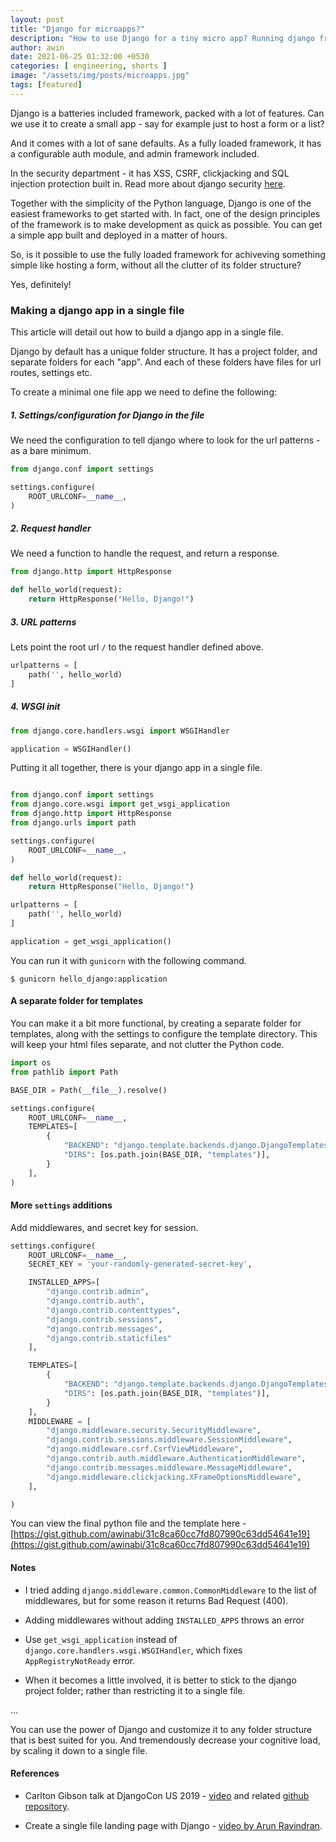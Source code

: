 ```yaml
---
layout: post
title: "Django for microapps?"
description: "How to use Django for a tiny micro app? Running django from a single file."
author: awin
date: 2021-06-25 01:32:00 +0530
categories: [ engineering, shorts ]
image: "/assets/img/posts/microapps.jpg"
tags: [featured]
---
```


Django is a batteries included framework, packed with a lot of features. Can we use it to create a small app - say for example just to host a form or a list?


<!-- more -->

And it comes with a lot of sane defaults. As a fully loaded framework, it has a configurable auth module, and admin framework included.

In the security department - it has XSS, CSRF, clickjacking and SQL injection protection built in. Read more about django security [here](https://docs.djangoproject.com/en/3.2/topics/security/).

Together with the simplicity of the Python language, Django is one of the easiest frameworks to get started with. In fact, one of the design principles of the framework is to make development as quick as possible. You can get a simple app built and deployed in a matter of hours.

So, is it possible to use the fully loaded framework for achiveving something simple like hosting a form, without all the clutter of its folder structure?

Yes, definitely!

### Making a django app in a single file

This article will detail out how to build a django app in a single file.

Django by default has a unique folder structure. It has a project folder, and separate folders for each "app". And each of these folders have files for url routes, settings etc.

To create a minimal one file app we need to define the following:

##### 1. Settings/configuration for Django in the file
We need the configuration to tell django where to look for the url patterns - as a bare minimum.

```python
from django.conf import settings

settings.configure(
    ROOT_URLCONF=__name__,
)
```

##### 2. Request handler
We need a function to handle the request, and return a response.

```python
from django.http import HttpResponse

def hello_world(request):
    return HttpResponse("Hello, Django!")

```

##### 3. URL patterns

Lets point the root url `/` to the request handler defined above.

```python
urlpatterns = [
    path('', hello_world)
]

```

##### 4. WSGI init
```python
from django.core.handlers.wsgi import WSGIHandler

application = WSGIHandler()

```

Putting it all together, there is your django app in a single file.

```python

from django.conf import settings
from django.core.wsgi import get_wsgi_application
from django.http import HttpResponse
from django.urls import path

settings.configure(
    ROOT_URLCONF=__name__,
)

def hello_world(request):
    return HttpResponse("Hello, Django!")

urlpatterns = [
    path('', hello_world)
]

application = get_wsgi_application()

```

You can run it with `gunicorn` with the following command.
```shell
$ gunicorn hello_django:application

```

#### A separate folder for templates

You can make it a bit more functional, by creating a separate folder for templates, along with the settings to configure the template directory. This will keep your html files separate, and not clutter the Python code.

```python
import os
from pathlib import Path

BASE_DIR = Path(__file__).resolve()

settings.configure(
    ROOT_URLCONF=__name__,
    TEMPLATES=[
        {
            "BACKEND": "django.template.backends.django.DjangoTemplates",
            "DIRS": [os.path.join(BASE_DIR, "templates")],
        }
    ],
)

```

#### More `settings` additions

Add middlewares, and secret key for session.

```python
settings.configure(
    ROOT_URLCONF=__name__,
    SECRET_KEY = 'your-randomly-generated-secret-key',

    INSTALLED_APPS=[
        "django.contrib.admin",
        "django.contrib.auth",
        "django.contrib.contenttypes",
        "django.contrib.sessions",
        "django.contrib.messages",
        "django.contrib.staticfiles"
    ],

    TEMPLATES=[
        {
            "BACKEND": "django.template.backends.django.DjangoTemplates",
            "DIRS": [os.path.join(BASE_DIR, "templates")],
        }
    ],
    MIDDLEWARE = [
        "django.middleware.security.SecurityMiddleware",
        "django.contrib.sessions.middleware.SessionMiddleware",
        "django.middleware.csrf.CsrfViewMiddleware",
        "django.contrib.auth.middleware.AuthenticationMiddleware",
        "django.contrib.messages.middleware.MessageMiddleware",
        "django.middleware.clickjacking.XFrameOptionsMiddleware",
    ],

)

```

You can view the final python file and the template here - [https://gist.github.com/awinabi/31c8ca60cc7fd807990c63dd54641e19](https://gist.github.com/awinabi/31c8ca60cc7fd807990c63dd54641e19)


#### Notes

- I tried adding `django.middleware.common.CommonMiddleware` to the list of middlewares, but for some reason it returns Bad Request (400).

- Adding middlewares without adding `INSTALLED_APPS` throws an error

- Use `get_wsgi_application` instead of `django.core.handlers.wsgi.WSGIHandler`, which fixes `AppRegistryNotReady` error.

- When it becomes a little involved, it is better to stick to the django project folder; rather than restricting it to a single file.

<div class='divider'>...</div>

You can use the power of Django and customize it to any folder structure that is best suited for you. And tremendously decrease your cognitive load, by scaling it down to a single file.


#### References

- Carlton Gibson talk at DjangoCon US 2019 - [video](https://www.youtube.com/watch?v=w9cYEovduWI) and related [github repository](https://github.com/wsvincent/django-microframework).

- Create a single file landing page with Django - [video by Arun Ravindran](https://www.youtube.com/watch?v=7XNChGGoBf0).

